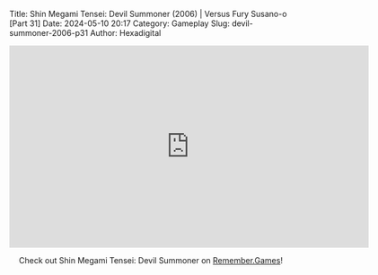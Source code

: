 Title: Shin Megami Tensei: Devil Summoner (2006) | Versus Fury Susano-o [Part 31]
Date: 2024-05-10 20:17
Category: Gameplay
Slug: devil-summoner-2006-p31
Author: Hexadigital

<center><iframe src="https://www.youtube.com/embed/-iyJo3TSjXA?feature=oembed" allow="accelerometer; autoplay; encrypted-media; gyroscope; picture-in-picture" width="640" height="360" frameborder="0"></iframe>

Check out Shin Megami Tensei: Devil Summoner on [Remember.Games](https://remember.games/game/7488/shin-megami-tensei-devil-summoner-raidou-kuzunoha-vs-the-soulless-army/)!</center>